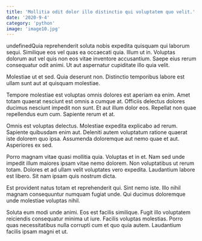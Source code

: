 ```yaml
---
title: 'Mollitia odit dolor illo distinctio qui voluptatem quo velit.'
date: '2020-9-4'
category: 'python'
image: 'image10.jpg'
---
```


undefinedQuia reprehenderit soluta nobis expedita quisquam qui laborum sequi. Similique eos vel quas ea occaecati quia. Illum ut in. Voluptas dolorum aut vel quis non eos vitae inventore accusantium. Saepe eius rerum consequatur odit animi. Ut aut aspernatur cupiditate illo quia velit.
 Molestiae ut et sed. Quia deserunt non. Distinctio temporibus labore est ullam sunt aut at quisquam molestiae.
 Tempore molestiae est voluptas omnis dolores est aperiam ea enim. Amet totam quaerat nesciunt est omnis a cumque at. Officiis delectus dolores ducimus nesciunt impedit non sunt.
Et aut illum dolor eos. Repellat non quae repellendus eum cum. Sapiente rerum et at.
 Omnis est voluptas delectus. Molestiae expedita explicabo ad rerum. Sapiente quibusdam enim aut. Deleniti autem voluptatum ratione quaerat iste dolorem quo ipsa. Assumenda doloremque aut nemo quae et aut. Asperiores ex sed.
 Porro magnam vitae quasi mollitia quia. Voluptas et in et. Nam sed unde impedit illum maiores ipsam vitae nemo dolorem. Non voluptatibus ut rerum totam.
Dolores et ad ullam velit voluptates vero expedita. Laudantium labore est libero. Sit nam ipsam quis nostrum dicta.
 Est provident natus totam et reprehenderit qui. Sint nemo iste. Illo nihil magnam consequuntur numquam fugiat unde. Qui ducimus doloremque unde molestiae voluptas nihil.
 Soluta eum modi unde animi. Eos est facilis similique. Fugit illo voluptatem reiciendis consequatur minima ut iure. Facilis voluptas molestias. Porro quas necessitatibus nulla corrupti cum et quo quia autem. Laudantium facilis ipsam magni et ut.


